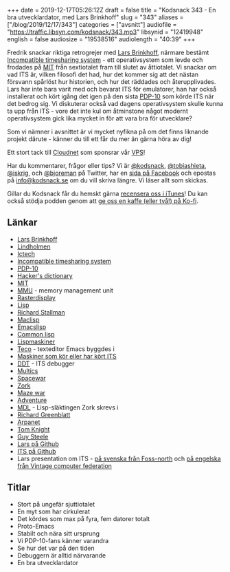 +++
date = 2019-12-17T05:26:12Z
draft = false
title = "Kodsnack 343 - En bra utvecklardator, med Lars Brinkhoff"
slug = "343"
aliases = ["/blog/2019/12/17/343"]
categories = ["avsnitt"]
audiofile = "https://traffic.libsyn.com/kodsnack/343.mp3"
libsynid = "12419948"
english = false
audiosize = "19538516"
audiolength = "40:39"
+++

Fredrik snackar riktiga retrogrejer med [Lars Brinkhoff](https://github.com/larsbrinkhoff), närmare bestämt [Incompatible timesharing system](https://en.wikipedia.org/wiki/Incompatible_Timesharing_System) - ett operativsystem som levde och frodades på [MIT](https://en.wikipedia.org/wiki/Massachusetts_Institute_of_Technology) från sextiotalet fram till slutet av åttiotalet. Vi snackar om vad ITS är, vilken filosofi det had, hur det kommer sig att det nästan försvann spårlöst hur historien, och hur det räddades och återupplivades. Lars har inte bara varit med och bevarat ITS för emulatorer, han har också installerat och kört igång det igen på den sista [PDP-10](https://en.wikipedia.org/wiki/PDP-10) som körde ITS när det bedrog sig. Vi diskuterar också vad dagens operativsystem skulle kunna ta upp från ITS - vore det inte kul om åtminstone något modernt operativsystem gick lika mycket in för att vara bra för utvecklare?

Som vi nämner i avsnittet är vi mycket nyfikna på om det finns liknande projekt därute - känner du till ett får du mer än gärna höra av dig!

Ett stort tack till [Cloudnet](http://www.cloudnet.se) som sponsrar vår [VPS](http://en.wikipedia.org/wiki/Virtual_private_server)!

Har du kommentarer, frågor eller tips? Vi är [@kodsnack](https://www.twitter.com/kodsnack), [@tobiashieta](https://www.twitter.com/tobiashieta), [@iskrig](https://www.twitter.com/iskrig), och [@bjoreman](https://www.twitter.com/bjoreman) på Twitter, har en [sida på Facebook](https://www.facebook.com/kodsnack) och epostas på [info@kodsnack.se](mailto:info@kodsnack.se) om du vill skriva längre. Vi läser allt som skickas.

Gillar du Kodsnack får du hemskt gärna [recensera oss i iTunes](http://itunes.apple.com/se/podcast/kodsnack/id561631498?l=en)! Du kan också stödja podden genom att <a href="https://ko-fi.com/kodsnack" rel="payment">ge oss en kaffe (eller två!) på Ko-fi</a>.

## Länkar ##
* [Lars Brinkhoff](https://github.com/larsbrinkhoff)
* [Lindholmen](https://sv.wikipedia.org/wiki/Lindholmen,_G%C3%B6teborg)
* [Ictech](https://ictech.se/)
* [Incompatible timesharing system](https://en.wikipedia.org/wiki/Incompatible_Timesharing_System#Original_developers)
* [PDP-10](https://en.wikipedia.org/wiki/PDP-10)
* [Hacker's dictionary](https://www.dourish.com/goodies/jargon.html)
* [MIT](https://en.wikipedia.org/wiki/Massachusetts_Institute_of_Technology)
* [MMU](https://en.wikipedia.org/wiki/Memory_management_unit) - memory management unit
* [Rasterdisplay](http://printwiki.org/Raster_Display)
* [Lisp](https://en.wikipedia.org/wiki/Lisp_%28programming_language%29)
* [Richard Stallman](https://en.wikipedia.org/wiki/Richard_Stallman)
* [Maclisp](https://en.wikipedia.org/wiki/Maclisp)
* [Emacslisp](https://en.wikipedia.org/wiki/Emacs_Lisp)
* [Common lisp](https://en.wikipedia.org/wiki/Common_Lisp)
* [Lispmaskiner](https://en.wikipedia.org/wiki/Lisp_machine)
* [Teco](https://en.wikipedia.org/wiki/TECO_%28text_editor%29) - texteditor Emacs byggdes i
* [Maskiner som kör eller har kört ITS](https://github.com/PDP-10/its/issues/181)
* [DDT](https://en.wikipedia.org/wiki/Dynamic_debugging_technique) - ITS debugger
* [Multics](https://en.wikipedia.org/wiki/Multics)
* [Spacewar](https://en.wikipedia.org/wiki/Spacewar!)
* [Zork](https://en.wikipedia.org/wiki/Zork)
* [Maze war](https://en.wikipedia.org/wiki/Maze_War)
* [Adventure](https://en.wikipedia.org/wiki/Colossal_Cave_Adventure)
* [MDL](https://en.wikipedia.org/wiki/MDL_%28programming_language%29) - Lisp-släktingen Zork skrevs i
* [Richard Greenblatt](https://en.wikipedia.org/wiki/Richard_Greenblatt_%28programmer%29)
* [Arpanet](https://en.wikipedia.org/wiki/ARPANET)
* [Tom Knight](https://en.wikipedia.org/wiki/Tom_Knight_%28scientist%29)
* [Guy Steele](https://en.wikipedia.org/wiki/Guy_L._Steele_Jr.)
* [Lars på Github](https://github.com/larsbrinkhoff)
* [ITS på Github](https://github.com/PDP-10/its)
* Lars presentation om ITS - [på svenska från Foss-north](https://www.youtube.com/watch?v=Jgo53c7-SUQ) och [på engelska från Vintage computer federation](https://www.youtube.com/watch?v=yj3y1b0mh_M)

## Titlar ##
* Stort på ungefär sjuttiotalet
* En myt som har cirkulerat
* Det kördes som max på fyra, fem datorer totalt
* Proto-Emacs
* Stabilt och nära sitt ursprung
* Vi PDP-10-fans känner varandra
* Se hur det var på den tiden
* Debuggern är alltid närvarande
* En bra utvecklardator